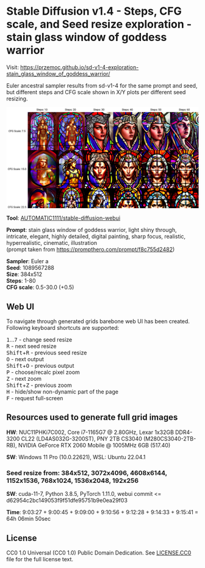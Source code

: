 Stable Diffusion v1.4 - Steps, CFG scale, and Seed resize exploration - stain glass window of goddess warrior
=============================================================================================================

Visit:
https://przemoc.github.io/sd-v1-4-exploration-stain_glass_window_of_goddess_warrior/

Euler ancestral sampler results from sd-v1-4 for the same prompt and seed, but
different steps and CFG scale shown in X/Y plots per different seed resizing.

![Preview](preview.jpg)

**Tool**:
[AUTOMATIC1111/stable-diffusion-webui](https://github.com/AUTOMATIC1111/stable-diffusion-webui/)

**Prompt**: stain glass window of goddess warrior, light shiny through,
intricate, elegant, highly detailed, digital painting, sharp focus, realistic,
hyperrealistic, cinematic, illustration  
(prompt taken from https://prompthero.com/prompt/f8c755d2482)

**Sampler**: Euler a  
**Seed**: 1089567288  
**Size**: 384x512  
**Steps**: 1-80  
**CFG scale**: 0.5-30.0 (+0.5)  


Web UI
------

To navigate through generated grids barebone web UI has been created.
Following keyboard shortcuts are supported:

<kbd>1</kbd>...<kbd>7</kbd> - change seed resize  
<kbd>R</kbd> - next seed resize  
<kbd>Shift</kbd>+<kbd>R</kbd> - previous seed resize  
<kbd>O</kbd> - next output  
<kbd>Shift</kbd>+<kbd>O</kbd> - previous output  
<kbd>P</kbd> - choose/recalc pixel zoom  
<kbd>Z</kbd> - next zoom  
<kbd>Shift</kbd>+<kbd>Z</kbd> - previous zoom  
<kbd>H</kbd> - hide/show non-dynamic part of the page  
<kbd>F</kbd> - request full-screen  


Resources used to generate full grid images
-------------------------------------------

**HW**:
NUC11PHKi7C002, Core i7-1165G7 @ 2.80GHz, Lexar 1x32GB DDR4-3200 CL22
(LD4AS032G-3200ST), PNY 2TB CS3040 (M280CS3040-2TB-RB), NVIDIA GeForce RTX 2060
Mobile @ 1005MHz 6GB (517.40)

**SW**: Windows 11 Pro (10.0.22621), WSL: Ubuntu 22.04.1

### Seed resize from: 384x512, 3072x4096, 4608x6144, 1152x1536, 768x1024, 1536x2048, 192x256

**SW**:
cuda-11-7, Python 3.8.5, PyTorch 1.11.0,
webui commit <= d62954c2bc149053f9f51dfe95751b9e0ea29f03

**Time**:
9:03:27 + 9:00:45 + 9:09:00 + 9:10:56 + 9:12:28 + 9:14:33 + 9:15:41
= 64h 06min 50sec


License
-------

CC0 1.0 Universal (CC0 1.0) Public Domain Dedication.
See [LICENSE.CC0](LICENSE.CC0) file for the full license text.
